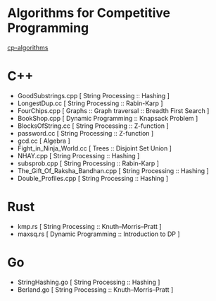 # Algorithms for Competitive Programming

[cp-algorithms](https://cp-algorithms.com/)

# C++
- GoodSubstrings.cpp [ String Processing :: Hashing ]
- LongestDup.cc [ String Processing :: Rabin-Karp ]
- FourChips.cpp [ Graphs :: Graph traversal :: Breadth First Search ]
- BookShop.cpp [ Dynamic Programming :: Knapsack Problem ]
- BlocksOfString.cc [ String Processing :: Z-function ]
- password.cc [ String Processing :: Z-function ]
- gcd.cc [ Algebra ]
- Fight_in_Ninja_World.cc [ Trees :: Disjoint Set Union ]
- NHAY.cpp [ String Processing :: Hashing ]
- subsprob.cpp [ String Processing :: Rabin-Karp ]
- The_Gift_Of_Raksha_Bandhan.cpp [ String Processing :: Hashing ]
- Double_Profiles.cpp [ String Processing :: Hashing ]

# Rust
- kmp.rs [ String Processing :: Knuth–Morris–Pratt ]
- maxsq.rs [ Dynamic Programming :: Introduction to DP ]

# Go
- StringHashing.go [ String Processing :: Hashing ]
- Berland.go [ String Processing :: Knuth–Morris–Pratt ]

